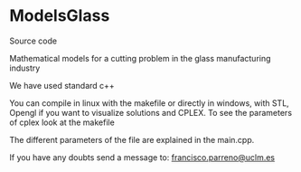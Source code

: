 # ModelsGlass

Source code

Mathematical models for a cutting problem in the glass manufacturing industry

We have used  standard c++

You can compile in linux with the makefile or directly in windows, with STL, Opengl if you want to visualize solutions and CPLEX. To see the parameters of cplex look at the makefile


The different parameters of the file are explained in the main.cpp.

If you have any doubts send a message to: francisco.parreno@uclm.es
